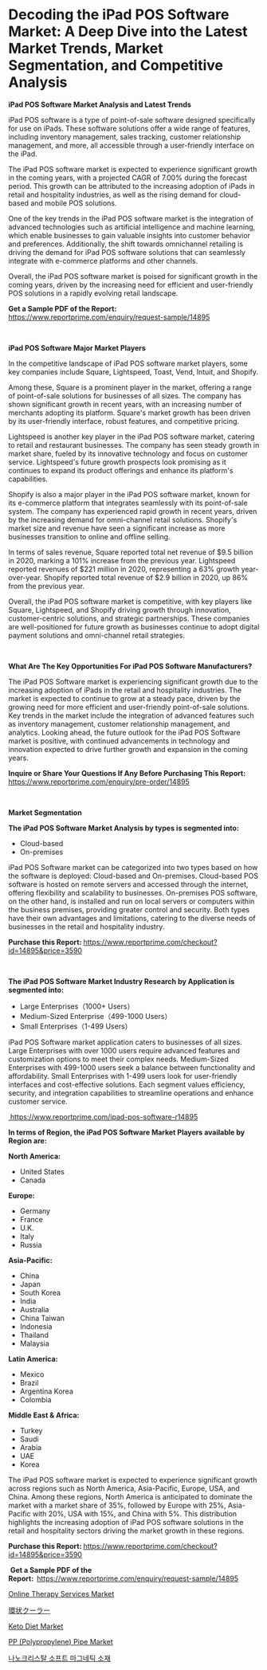 <p><h1>Decoding the iPad POS Software Market: A Deep Dive into the Latest Market Trends, Market Segmentation, and Competitive Analysis</h1></p><p><strong>iPad POS Software Market Analysis and Latest Trends</strong></p>
<p><p>iPad POS software is a type of point-of-sale software designed specifically for use on iPads. These software solutions offer a wide range of features, including inventory management, sales tracking, customer relationship management, and more, all accessible through a user-friendly interface on the iPad.</p><p>The iPad POS software market is expected to experience significant growth in the coming years, with a projected CAGR of 7.00% during the forecast period. This growth can be attributed to the increasing adoption of iPads in retail and hospitality industries, as well as the rising demand for cloud-based and mobile POS solutions.</p><p>One of the key trends in the iPad POS software market is the integration of advanced technologies such as artificial intelligence and machine learning, which enable businesses to gain valuable insights into customer behavior and preferences. Additionally, the shift towards omnichannel retailing is driving the demand for iPad POS software solutions that can seamlessly integrate with e-commerce platforms and other channels.</p><p>Overall, the iPad POS software market is poised for significant growth in the coming years, driven by the increasing need for efficient and user-friendly POS solutions in a rapidly evolving retail landscape.</p></p>
<p><strong>Get a Sample PDF of the Report:&nbsp;</strong> <a href="https://www.reportprime.com/enquiry/request-sample/14895">https://www.reportprime.com/enquiry/request-sample/14895</a></p>
<p>&nbsp;</p>
<p><strong>iPad POS Software Major Market Players</strong></p>
<p><p>In the competitive landscape of iPad POS software market players, some key companies include Square, Lightspeed, Toast, Vend, Intuit, and Shopify.</p><p>Among these, Square is a prominent player in the market, offering a range of point-of-sale solutions for businesses of all sizes. The company has shown significant growth in recent years, with an increasing number of merchants adopting its platform. Square's market growth has been driven by its user-friendly interface, robust features, and competitive pricing.</p><p>Lightspeed is another key player in the iPad POS software market, catering to retail and restaurant businesses. The company has seen steady growth in market share, fueled by its innovative technology and focus on customer service. Lightspeed's future growth prospects look promising as it continues to expand its product offerings and enhance its platform's capabilities.</p><p>Shopify is also a major player in the iPad POS software market, known for its e-commerce platform that integrates seamlessly with its point-of-sale system. The company has experienced rapid growth in recent years, driven by the increasing demand for omni-channel retail solutions. Shopify's market size and revenue have seen a significant increase as more businesses transition to online and offline selling.</p><p>In terms of sales revenue, Square reported total net revenue of $9.5 billion in 2020, marking a 101% increase from the previous year. Lightspeed reported revenues of $221 million in 2020, representing a 63% growth year-over-year. Shopify reported total revenue of $2.9 billion in 2020, up 86% from the previous year.</p><p>Overall, the iPad POS software market is competitive, with key players like Square, Lightspeed, and Shopify driving growth through innovation, customer-centric solutions, and strategic partnerships. These companies are well-positioned for future growth as businesses continue to adopt digital payment solutions and omni-channel retail strategies.</p></p>
<p>&nbsp;</p>
<p><strong>What Are The Key Opportunities For iPad POS Software Manufacturers?</strong></p>
<p><p>The iPad POS Software market is experiencing significant growth due to the increasing adoption of iPads in the retail and hospitality industries. The market is expected to continue to grow at a steady pace, driven by the growing need for more efficient and user-friendly point-of-sale solutions. Key trends in the market include the integration of advanced features such as inventory management, customer relationship management, and analytics. Looking ahead, the future outlook for the iPad POS Software market is positive, with continued advancements in technology and innovation expected to drive further growth and expansion in the coming years.</p></p>
<p><strong>Inquire or Share Your Questions If Any Before Purchasing This Report:</strong> <a href="https://www.reportprime.com/enquiry/pre-order/14895">https://www.reportprime.com/enquiry/pre-order/14895</a></p>
<p>&nbsp;</p>
<p><strong>Market Segmentation</strong></p>
<p><strong>The iPad POS Software Market Analysis by types is segmented into:</strong></p>
<p><ul><li>Cloud-based</li><li>On-premises</li></ul></p>
<p><p>iPad POS Software market can be categorized into two types based on how the software is deployed: Cloud-based and On-premises. Cloud-based POS software is hosted on remote servers and accessed through the internet, offering flexibility and scalability to businesses. On-premises POS software, on the other hand, is installed and run on local servers or computers within the business premises, providing greater control and security. Both types have their own advantages and limitations, catering to the diverse needs of businesses in the retail and hospitality industry.</p></p>
<p><strong>Purchase this Report:&nbsp;</strong><a href="https://www.reportprime.com/checkout?id=14895&price=3590">https://www.reportprime.com/checkout?id=14895&price=3590</a></p>
<p>&nbsp;</p>
<p><strong>The iPad POS Software Market Industry Research by Application is segmented into:</strong></p>
<p><ul><li>Large Enterprises（1000+ Users）</li><li>Medium-Sized Enterprise（499-1000 Users）</li><li>Small Enterprises（1-499 Users）</li></ul></p>
<p><p>iPad POS Software market application caters to businesses of all sizes. Large Enterprises with over 1000 users require advanced features and customization options to meet their complex needs. Medium-Sized Enterprises with 499-1000 users seek a balance between functionality and affordability. Small Enterprises with 1-499 users look for user-friendly interfaces and cost-effective solutions. Each segment values efficiency, security, and integration capabilities to streamline operations and enhance customer service.</p></p>
<p><a href="https://www.reportprime.com/ipad-pos-software-r14895">&nbsp;https://www.reportprime.com/ipad-pos-software-r14895</a></p>
<p><strong>In terms of Region, the iPad POS Software Market Players available by Region are:</strong></p>
<p>
    <p> <strong> North America: </strong>
        <ul>
            <li>United States</li>
            <li>Canada</li>
        </ul>
        </p> 
    <p> <strong> Europe: </strong>
        <ul>
            <li>Germany</li>
            <li>France</li>
            <li>U.K.</li>
            <li>Italy</li>
            <li>Russia</li>
        </ul>
        </p> 
    <p> <strong> Asia-Pacific: </strong>
        <ul>
            <li>China</li>
            <li>Japan</li>
            <li>South Korea</li>
            <li>India</li>
            <li>Australia</li>
            <li>China Taiwan</li>
            <li>Indonesia</li>
            <li>Thailand</li>
            <li>Malaysia</li>
        </ul>
        </p> 
    <p> <strong> Latin America: </strong>
        <ul>
            <li>Mexico</li>
            <li>Brazil</li>
            <li>Argentina Korea</li>
            <li>Colombia</li>
        </ul>
        </p> 
    <p> <strong> Middle East & Africa: </strong>
        <ul>
            <li>Turkey</li>
            <li>Saudi</li>
            <li>Arabia</li>
            <li>UAE</li>
            <li>Korea</li>
        </ul>
    </p>
    </p>
<p><p>The iPad POS software market is expected to experience significant growth across regions such as North America, Asia-Pacific, Europe, USA, and China. Among these regions, North America is anticipated to dominate the market with a market share of 35%, followed by Europe with 25%, Asia-Pacific with 20%, USA with 15%, and China with 5%. This distribution highlights the increasing adoption of iPad POS software solutions in the retail and hospitality sectors driving the market growth in these regions.</p></p>
<p><strong>Purchase this Report: </strong><a href="https://www.reportprime.com/checkout?id=14895&price=3590">https://www.reportprime.com/checkout?id=14895&price=3590</a></p>
<p>&nbsp;<strong>Get a Sample PDF of the Report:&nbsp;&nbsp;</strong><a href="https://www.reportprime.com/enquiry/request-sample/14895">https://www.reportprime.com/enquiry/request-sample/14895</a></p>
<p><strong></strong></p>
<p><p><a href="https://github.com/khadijahesham19/Market-Research-Report-List-1/blob/main/online-therapy-services-market.md">Online Therapy Services Market</a></p><p><a href="https://medium.com/@stevencornish04/%E3%82%A2%E3%83%8B%E3%83%A5%E3%83%A9%E3%83%BC%E3%82%AF%E3%83%BC%E3%83%A9%E3%83%BC%E5%B8%82%E5%A0%B4%E8%AA%BF%E6%9F%BB%E3%83%AC%E3%83%9D%E3%83%BC%E3%83%88-2024%E5%B9%B4%E3%81%8B%E3%82%892031%E5%B9%B4%E3%81%BE%E3%81%A7%E3%81%AE%E5%AE%89%E5%AE%9A%E3%81%97%E3%81%9F%E5%B9%B4%E9%96%93%E6%88%90%E9%95%B7%E7%8E%8712-1-%E3%82%92%E4%BC%B4%E3%81%86%E5%B8%82%E5%A0%B4%E4%BA%88%E6%B8%AC%E3%81%A8%E6%88%90%E9%95%B7%E8%A6%8B%E9%80%9A%E3%81%97-7521d53ae69d">環状クーラー</a></p><p><a href="https://github.com/mhrnetwork1/Market-Research-Report-List-1/blob/main/keto-diet-market.md">Keto Diet Market</a></p><p><a href="https://www.linkedin.com/pulse/pp-polypropylene-pipe-market-size-growth-industry-analysis-segmentation-jlpbf">PP (Polypropylene) Pipe Market</a></p><p><a href="https://medium.com/@kirstenhintz/%EB%82%98%EB%85%B8%EA%B2%B0%EC%A0%95-%EC%86%8C%ED%94%84%ED%8A%B8-%EC%9E%90%EC%84%B1-%EC%86%8C%EC%9E%AC-%EC%8B%9C%EC%9E%A5-%EC%A0%90%EC%9C%A0%EC%9C%A8-%ED%81%AC%EA%B8%B0-%EB%8F%99%ED%96%A5-%EC%82%B0%EC%97%85-%EB%B6%84%EC%84%9D-%EB%B3%B4%EA%B3%A0%EC%84%9C-%EC%9D%91%EC%9A%A9-%EB%B6%84%EC%95%BC-%EC%86%8C%EB%B9%84%EC%9E%90-%EC%A0%84%EC%9E%90%EC%A0%9C%ED%92%88-%EC%9E%AC%EC%83%9D-%EC%97%90%EB%84%88%EC%A7%80-%EC%A0%84%EA%B8%B0%EB%A0%A5-%ED%95%AD%EA%B3%B5%EC%9A%B0%EC%A3%BC-%EC%9D%98%EB%A3%8C-%EA%B5%90%ED%86%B5-%EA%B8%B0%ED%83%80-%EC%9C%A0%ED%98%95-a9bd43af1390">나노크리스탈 소프트 마그네틱 소재</a></p></p>